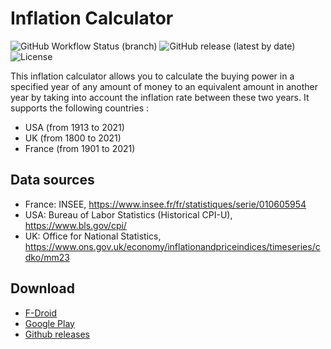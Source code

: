 # Inflation Calculator #

![GitHub Workflow Status (branch)](https://img.shields.io/github/workflow/status/corenting/InflationCalculator/Android%20CI/master) ![GitHub release (latest by date)](https://img.shields.io/github/v/release/corenting/InflationCalculator) ![License](https://img.shields.io/github/license/corenting/InflationCalculator)

This inflation calculator allows you to calculate the buying power in a specified year of any amount of money to an equivalent amount in another year by taking into account the inflation rate between these two years.
It supports the following countries :
- USA (from 1913 to 2021)
- UK (from 1800 to 2021)
- France (from 1901 to 2021)

## Data sources ##
- France: INSEE, https://www.insee.fr/fr/statistiques/serie/010605954
- USA: Bureau of Labor Statistics (Historical CPI-U), https://www.bls.gov/cpi/
- UK: Office for National Statistics, https://www.ons.gov.uk/economy/inflationandpriceindices/timeseries/cdko/mm23

## Download ##

- [F-Droid](https://f-droid.org/packages/fr.corenting.convertisseureurofranc/)
- [Google Play](https://play.google.com/store/apps/details?id=fr.corenting.convertisseureurofranc&utm_source=github_readme)
- [Github releases](https://github.com/corenting/InflationCalculator/releases/latest)
